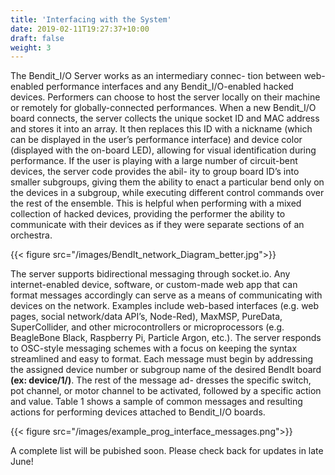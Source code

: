 ```yaml
---
title: 'Interfacing with the System'
date: 2019-02-11T19:27:37+10:00
draft: false
weight: 3
---
```


The Bendit_I/O Server works as an intermediary connec- tion between web-enabled performance interfaces and any Bendit_I/O-enabled hacked devices. Performers can choose to host the server locally on their machine or remotely for globally-connected performances. When a new Bendit_I/O board connects, the server collects the unique socket ID and MAC address and stores it into an array. It then replaces this ID with a nickname (which can be displayed in the user’s performance interface) and device color (displayed with the on-board LED), allowing for visual identification during performance. If the user is playing with a large number of circuit-bent devices, the server code provides the abil- ity to group board ID’s into smaller subgroups, giving them the ability to enact a particular bend only on the devices in a subgroup, while executing different control commands over the rest of the ensemble. This is helpful when performing with a mixed collection of hacked devices, providing the performer the ability to communicate with their devices as if they were separate sections of an orchestra.
<!-- images must be placed in the static/images folder! Then you give the url without the "static" -->
{{< figure src="/images/BendIt_network_Diagram_better.jpg">}}


The server supports bidirectional messaging through socket.io. Any internet-enabled device, software, or custom-made web app that can format messages accordingly can serve as a means of communicating with devices on the network. Examples include web-based interfaces (e.g. web pages, social network/data API’s, Node-Red), MaxMSP, PureData,
SuperCollider, and other microcontrollers or microprocessors (e.g. BeagleBone Black, Raspberry Pi, Particle Argon, etc.). The server responds to OSC-style messaging schemes with a focus on keeping the syntax streamlined and easy to format. Each message must begin by addressing the assigned device number or subgroup name of the desired BendIt board **(ex: device/1/)**. The rest of the message ad- dresses the specific switch, pot channel, or motor channel to be activated, followed by a specific action and value. Table 1 shows a sample of common messages and resulting actions for performing devices attached to Bendit_I/O boards. 

{{< figure src="/images/example_prog_interface_messages.png">}}


A complete list will be pubished soon. Please check back for updates in late June!

